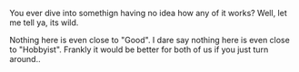 You ever dive into somethign having no idea how any of it works? Well, let me tell ya, its wild.

Nothing here is even close to "Good". I dare say nothing here is even close to "Hobbyist". 
Frankly it would be better for both of us if you just turn around..

<!---
calobbes/calobbes is a ✨ special ✨ repository because its `README.md` (this file) appears on your GitHub profile.
You can click the Preview link to take a look at your changes.
--->
